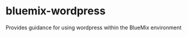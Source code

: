 bluemix-wordpress
=================

Provides guidance for using wordpress within the BlueMix environment
